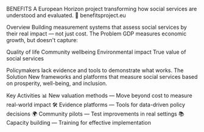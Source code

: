 BENEFITS
A European Horizon project transforming how social services are understood and evaluated.
🔗 benefitsproject.eu

Overview
Building measurement systems that assess social services by their real impact — not just cost.
The Problem
GDP measures economic growth, but doesn't capture:

Quality of life
Community wellbeing
Environmental impact
True value of social services

Policymakers lack evidence and tools to demonstrate what works.
The Solution
New frameworks and platforms that measure social services based on prosperity, well-being, and inclusion.

Key Activities
📊 New valuation methods — Move beyond cost to measure real-world impact
🛠️ Evidence platforms — Tools for data-driven policy decisions
🌍 Community pilots — Test improvements in real settings
📚 Capacity building — Training for effective implementation
